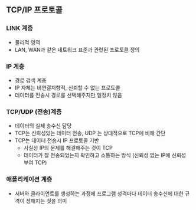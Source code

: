 ## TCP/IP 프로토콜
### LINK 계층
+ 물리적 영역
+ LAN, WAN과 같은 네트워크 표준과 관련된 프로토콜 정의

### IP 계층
+ 경로 검색 계층
+ IP 자체는 비연결지향적, 신뢰할 수 없는 프로토콜
+ 데이터를 전송시 경로를 선택해주지만 일정치 않음

### TCP/UDP (전송)계층
+ 데이터의 실제 송수신 담당
+ TCP는 신뢰성있는 데이터 전송, UDP 는 상대적으로 TCP에 비해 간단
+ TCP는 데이터 전송시 IP 프로토콜 기반
    + 사실상 IP의 문제를 해결해주는 것이 TCP
    + 데이터가 잘 전송되었는지 확인하고 소통하는 방식 (신뢰성 없는 IP에 신뢰성 부여 TCP)

### 애플리케이션 계층
+ 서버와 클라이언트를 생성하는 과정에 프로그램 성격마다 데이터 송수신에 대한 규격이 정해지는 것을 의미
